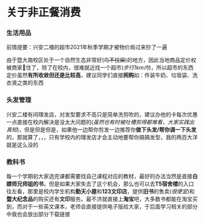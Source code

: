 # 关于非正餐消费

### 生活用品

前情提要：兴安二楼的超市2021年秋季学期才被物价局过来抄了一遍

由于暨大南校区处于一个自然生态非常好(~~鸟不拉屎~~)的地方，因此当地商品定价权被商家🤏住了，除了在校内，很难就近找一个超市(_步行1km内_)，所以超市的东西定价虽然**有所收敛但还是比较高**，建议同学们直接**网购**如：件装牛奶、垃圾袋、洗衣液之类的东西

### 头发管理

兴安二楼有间理发店，对发型要求不高只是简单洗剪吹的，建议办他的卡每次优惠一点直接在校内解决是没太大问题的(_虽然也有时被吐槽剪得都难看，大家实践出真知_)，但是但是但是，如果他一边帮你剪发一边推荐你**做下头发/帮你调一下头发**的，那就算了，，，只有学校内的理发店才会主动地要帮你搞搞发型，我的两百大洋就是这么没的

### 教科书

每一个学期初大家选完课都需要找自己课程对应的教材，最好的办法当然是直接**白嫖师兄师姐的书**，但是如果大家失去了这个机会，那么也可以去**T5宿舍楼**的入口往左看，那里是校内学生机构**勤天小屋**和**123文印店**，提供**旧书**的售卖(_很便宜_)和**暨大纪念品**的购买还有**文印**服务。最不济就直接上**淘宝**吧，大多数书都能在淘宝买到，而对于一些英文课本，老师会直接提供电子版给大家，于后面学习相关的部分中我也会放出部分下载链接
